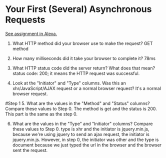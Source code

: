 # Your First (Several) Asynchronous Requests

[See assignment in Alexa.](https://alexa.bitmaker.co/cohorts/67/assignments/2055/latest)

1. What HTTP method did your browser use to make the request?
  GET method

2. How many milliseconds did it take your browser to complete it?
  78ms

3. What HTTP status code did the server return? What does that mean?
    status code: 200; it means the HTTP request was successful.

4. Look at the "Initiator" and "Type" columns. Was this an xhr/JavaScript/AJAX request or a normal browser request?
    It's a normal browser request.

#Step 1
  5. What are the values in the "Method" and "Status" columns? Compare these values to Step 0. The method is get and the status is 200. This part is the same as the step 0.

  6. What are the values in the "Type" and "Initiator" columns? Compare these values to Step 0. type is xhr and the initiator is jquery.min.js, because we're using jquery to send an ajax request, the initiator is jquery.min.js. However, in step 0, the initiator was other and the type is document because we just typed the url in the browser and the browser sent the request.
